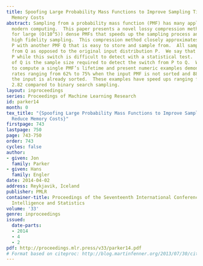 ```yaml
---
title: Spoofing Large Probability Mass Functions to Improve Sampling Times and Reduce
  Memory Costs
abstract: Sampling from a probability mass function (PMF) has many applications in
  modern computing.  This paper presents a novel lossy compression method intended
  for large (O(10^5)) dense PMFs that speeds up the sampling process and guarantees
  high fidelity sampling.  This compression method closely approximates an input PMF
  P with another PMF Q that is easy to store and sample from.  All samples are drawn
  from Q as opposed to the original input distribution P.  We say that Q “spoofs”
  P while this switch is difficult to detect with a statistical test.  The lifetime
  of Q is the sample size required to detect the switch from P to Q.  We show how
  to compute a single PMF’s lifetime and present numeric examples demonstrating compression
  rates ranging from 62% to 75% when the input PMF is not sorted and 88% to 99% when
  the input is already sorted.  These examples have speed ups ranging from 1.47 to
  2.82 compared to binary search sampling.
layout: inproceedings
series: Proceedings of Machine Learning Research
id: parker14
month: 0
tex_title: "{Spoofing Large Probability Mass Functions to Improve Sampling Times and
  Reduce Memory Costs}"
firstpage: 743
lastpage: 750
page: 743-750
order: 743
cycles: false
author:
- given: Jon
  family: Parker
- given: Hans
  family: Engler
date: 2014-04-02
address: Reykjavik, Iceland
publisher: PMLR
container-title: Proceedings of the Seventeenth International Conference on Artificial
  Intelligence and Statistics
volume: '33'
genre: inproceedings
issued:
  date-parts:
  - 2014
  - 4
  - 2
pdf: http://proceedings.mlr.press/v33/parker14.pdf
# Format based on citeproc: http://blog.martinfenner.org/2013/07/30/citeproc-yaml-for-bibliographies/
---
```

